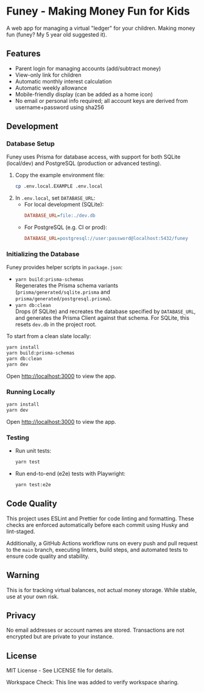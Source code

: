 # Funey - Making Money Fun for Kids

A web app for managing a virtual "ledger" for your children. Making money fun (funey? My 5 year old suggested it).

## Features

- Parent login for managing accounts (add/subtract money)
- View-only link for children
- Automatic monthly interest calculation
- Automatic weekly allowance
- Mobile-friendly display (can be added as a home icon)
- No email or personal info required; all account keys are derived from username+password using sha256

## Development

### Database Setup

Funey uses Prisma for database access, with support for both SQLite (local/dev) and PostgreSQL (production or advanced testing).

1. Copy the example environment file:
   ```bash
   cp .env.local.EXAMPLE .env.local
   ```
2. In `.env.local`, set `DATABASE_URL`:
   - For local development (SQLite):
     ```ini
     DATABASE_URL=file:./dev.db
     ```
   - For PostgreSQL (e.g. CI or prod):
     ```ini
     DATABASE_URL=postgresql://user:password@localhost:5432/funey
     ```

### Initializing the Database

Funey provides helper scripts in `package.json`:

- `yarn build:prisma-schemas`  
  Regenerates the Prisma schema variants (`prisma/generated/sqlite.prisma` and `prisma/generated/postgresql.prisma`).
- `yarn db:clean`  
  Drops (if SQLite) and recreates the database specified by `DATABASE_URL`, and generates the Prisma Client against that schema. For SQLite, this resets `dev.db` in the project root.

To start from a clean slate locally:

```bash
yarn install
yarn build:prisma-schemas
yarn db:clean
yarn dev
```

Open [http://localhost:3000](http://localhost:3000) to view the app.

### Running Locally

```bash
yarn install
yarn dev
```

Open [http://localhost:3000](http://localhost:3000) to view the app.

### Testing

- Run unit tests:
  ```bash
  yarn test
  ```
- Run end-to-end (e2e) tests with Playwright:
  ```bash
  yarn test:e2e
  ```

## Code Quality

This project uses ESLint and Prettier for code linting and formatting. These checks are enforced automatically before each commit using Husky and lint-staged.

Additionally, a GitHub Actions workflow runs on every push and pull request to the `main` branch, executing linters, build steps, and automated tests to ensure code quality and stability.

## Warning

This is for tracking virtual balances, not actual money storage. While stable, use at your own risk.

## Privacy

No email addresses or account names are stored. Transactions are not encrypted but are private to your instance.

## License

MIT License - See LICENSE file for details.

Workspace Check: This line was added to verify workspace sharing.
